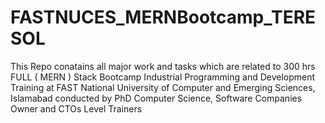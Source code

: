 # FASTNUCES_MERNBootcamp_TERESOL
This Repo conatains all major work and tasks which are related to 300 hrs FULL ( MERN ) Stack Bootcamp Industrial Programming and Development Training at FAST National University of Computer and Emerging Sciences, Islamabad conducted by PhD Computer Science, Software Companies Owner and CTOs Level Trainers 
